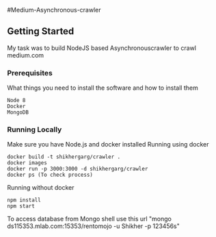 #Medium-Asynchronous-crawler

## Getting Started

My task was to build NodeJS based Asynchronouscrawler to crawl medium.com

### Prerequisites

What things you need to install the software and how to install them

```
Node 8
Docker
MongoDB
```

### Running Locally

Make sure you have Node.js and docker installed
Running using docker
```
docker build -t shikhergarg/crawler .
docker images
docker run -p 3000:3000 -d shikhergarg/crawler
docker ps (To check process)

```
Running without docker
```
npm install
npm start
```
To access database from Mongo shell use this url "mongo ds115353.mlab.com:15353/rentomojo -u Shikher -p 123456s"



